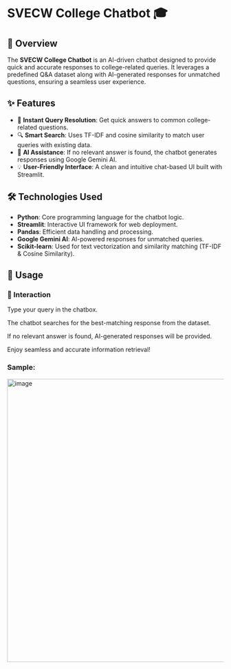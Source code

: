 # SVECW College Chatbot 🎓

## 📌 Overview
The **SVECW College Chatbot** is an AI-driven chatbot designed to provide quick and accurate responses to college-related queries. It leverages a predefined Q&A dataset along with AI-generated responses for unmatched questions, ensuring a seamless user experience.

## ✨ Features
- 🎯 **Instant Query Resolution**: Get quick answers to common college-related questions.
- 🔍 **Smart Search**: Uses TF-IDF and cosine similarity to match user queries with existing data.
- 🤖 **AI Assistance**: If no relevant answer is found, the chatbot generates responses using Google Gemini AI.
- 💡 **User-Friendly Interface**: A clean and intuitive chat-based UI built with Streamlit.

## 🛠️ Technologies Used
- **Python**: Core programming language for the chatbot logic.
- **Streamlit**: Interactive UI framework for web deployment.
- **Pandas**: Efficient data handling and processing.
- **Google Gemini AI**: AI-powered responses for unmatched queries.
- **Scikit-learn**: Used for text vectorization and similarity matching (TF-IDF & Cosine Similarity).

## 🚀 Usage


### 🔹 Interaction

Type your query in the chatbox.

The chatbot searches for the best-matching response from the dataset.

If no relevant answer is found, AI-generated responses will be provided.

Enjoy seamless and accurate information retrieval!


### Sample:
 <img width="659" alt="image" src="https://github.com/user-attachments/assets/bebbad67-e281-4d32-b4d4-b75c78ea52a2" />



